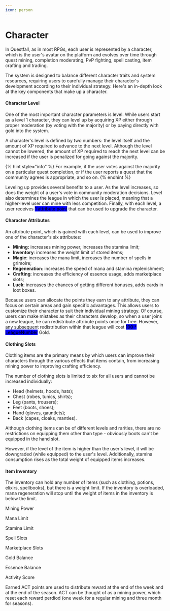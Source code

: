 ```yaml
---
icon: person
---
```


# Character

In Questfall, as in most RPGs, each user is represented by a character, which is the user's avatar on the platform and evolves over time through quest mining, completion moderating, PvP fighting, spell casting, item crafting and trading.&#x20;

The system is designed to balance different character traits and system resources, requiring users to carefully manage their character's development according to their individual strategy. Here's an in-depth look at the key components that make up a character.

#### Character Level

One of the most important character parameters is level. While users start as a level 1 character, they can level up by acquiring XP either through proper moderation (by voting with the majority) or by paying directly with gold into the system.

A character's level is defined by two numbers: the level itself and the amount of XP required to advance to the next level. Although the level cannot be lowered, the amount of XP required to reach the next level can be increased if the user is penalized for going against the majority.&#x20;

{% hint style="info" %}
For example, if the user votes against the majority on a particular quest completion, or if the user reports a quest that the community agrees is appropriate, and so on.
{% endhint %}

Leveling up provides several benefits to a user. As the level increases, so does the weight of a user's vote in community moderation decisions. Level also determines the league in which the user is placed, meaning that a higher-level user can mine with less competition. Finally, with each level, a user receives <mark style="background-color:blue;">1 attribute point</mark> that can be used to upgrade the character.

#### Character Attributes

An attribute point, which is gained with each level, can be used to improve one of the character's six attributes:

* **Mining:** increases mining power, increases the stamina limit;
* **Inventory**: increases the weight limit of stored items;
* **Magic**: increases the mana limit, increases the number of spells in grimoire;
* **Regeneration**: increases the speed of mana and stamina replenishment;
* **Crafting**: increases the efficiency of essence usage, adds marketplace slots;
* **Luck**: increases the chances of getting different bonuses, adds cards in loot boxes.

Because users can allocate the points they earn to any attribute, they can focus on certain areas and gain specific advantages. This allows users to customize their character to suit their individual mining strategy. Of course, users can make mistakes as their characters develop, so when a user joins a new league, he can redistribute attribute points once for free. However, any subsequent redistribution within that league will cost  <mark style="background-color:blue;">100 \* LeagueNumber</mark>  Gold.

#### Clothing Slots

Clothing items are the primary means by which users can improve their characters through the various effects that items contain, from increasing mining power to improving crafting efficiency.&#x20;

The number of clothing slots is limited to six for all users and cannot be increased individually:

* Head (helmets, hoods, hats);
* Chest (robes, tunics, shirts);
* Leg (pants, trousers);
* Feet (boots, shoes);
* Hand (gloves, gauntlets);
* Back (capes, cloaks, mantles).&#x20;

Although clothing items can be of different levels and rarities, there are no restrictions on equipping them other than type - obviously boots can't be equipped in the hand slot.

However, if the level of the item is higher than the user's level, it will be downgraded (while equipped) to the user's level. Additionally, stamina consumption rises as the total weight of equipped items increases.

#### Item Inventory

The inventory can hold any number of items (such as clothing, potions, elixirs, spellbooks), but there is a weight limit. If the inventory is overloaded, mana regeneration will stop until the weight of items in the inventory is below the limit.

Mining Power

Mana Limit

Stamina Limit

Spell Slots

Marketplace Slots

Gold Balance

Essence Balance

Activity Score

Earned ACT points are used to distribute reward at the end of the week and at the end of the season. ACT can be thought of as a mining power, which reset each reward perdiod (one week for a regular mining and three month for seasons).
